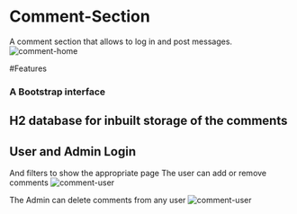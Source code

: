 # Comment-Section
A comment section that allows to log in and post messages.
![comment-home](https://github.com/mohberte/Comment-Section/assets/111369661/4736dbd0-f4ee-42c6-b05a-147045d5518b)

#Features


### A Bootstrap interface

## H2 database for inbuilt storage of the comments

## User and Admin Login
And filters to show the appropriate page
The user can add or remove comments
![comment-user](https://github.com/mohberte/Comment-Section/assets/111369661/803b979f-8259-47da-b1e0-e1e0276aff77)

The Admin can delete comments from any user
![comment-user](https://github.com/mohberte/Comment-Section/assets/111369661/4be95fe8-164d-41aa-a34c-123a6ace5437)

